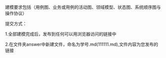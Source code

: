 建模要求包括（用例图、业务或用例的活动图、领域模型、状态图、系统顺序图与操作协议）

提交方式：

1.全部建模完成后，发布到任何可以用浏览器访问的链接中

2.在文件夹answer中新建文件，命名为学号.md(111111.md),文件内容为您发布的链接
